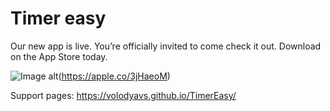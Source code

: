 # Timer easy

Our new app is live.
You’re officially invited to come check it out. Download on the App Store today.

![Image alt](https://github.com/VolodyaVS/TimerEasy/raw/main/image.svg)(https://apple.co/3jHaeoM)

Support pages:
https://volodyavs.github.io/TimerEasy/
